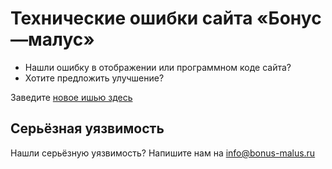 # Технические ошибки сайта «Бонус—малус»

* Нашли ошибку в отображении или программном коде сайта?
* Хотите предложить улучшение?


Заведите [новое ишью здесь](https://github.com/Margino/bm-issue/issues/new)


## Серьёзная уязвимость

Нашли серьёзную уязвимость? Напишите нам на info@bonus-malus.ru
